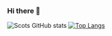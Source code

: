 ### Hi there 👋
![Scots GitHub stats](https://github-readme-stats.vercel.app/api?username=Scot-Survivor&show_icons=true&theme=dracula)
[![Top Langs](https://github-readme-stats.vercel.app/api/top-langs/?username=Scot-Survivor&layout=compact)](https://github.com/anuraghazra/github-readme-stats)
<!--
**Scot-Survivor/Scot-Survivor** is a ✨ _special_ ✨ repository because its `README.md` (this file) appears on your GitHub profile.

Here are some ideas to get you started:

- 🔭 I’m currently working on ...
- 🌱 I’m currently learning ...
- 👯 I’m looking to collaborate on ...
- 🤔 I’m looking for help with ...
- 💬 Ask me about ...
- 📫 How to reach me: ...
- 😄 Pronouns: ...
- ⚡ Fun fact: ...
-->
